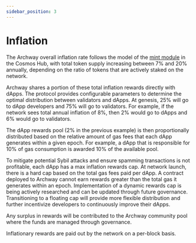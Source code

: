 ```yaml
---
sidebar_position: 3
---
```


# Inflation

The Archway overall inflation rate follows the model of the [mint module](https://github.com/gavinly/CosmosParametersWiki/blob/master/Mint.md) in the Cosmos Hub, with total token supply increasing between 7% and 20% annually, depending on the ratio of tokens that are actively staked on the network.

Archway shares a portion of these total inflation rewards directly with dApps. The protocol provides configurable parameters to determine the optimal distribution between validators and dApps. At genesis, 25% will go to dApp developers and 75% will go to validators. For example, if the network sees total annual inflation of 8%, then 2% would go to dApps and 6% would go to validators.

The dApp rewards pool (2% in the previous example) is then proportionally distributed based on the relative amount of gas fees that each dApp generates within a given epoch. For example, a dApp that is responsible for 10% of gas consumption is awarded 10% of the available pool.

To mitigate potential Sybil attacks and ensure spamming transactions is not profitable, each dApp has a max inflation rewards cap. At network launch, there is a hard cap based on the total gas fees paid per dApp. A contract deployed to Archway cannot earn rewards greater than the total gas it generates within an epoch. Implementation of a dynamic rewards cap is being actively researched and can be updated through future governance. Transitioning to a floating cap will provide more flexible distribution and further incentivize developers to continuously improve their dApps.

Any surplus in rewards will be contributed to the Archway community pool where the funds are managed through governance.

Inflationary rewards are paid out by the network on a per-block basis.

